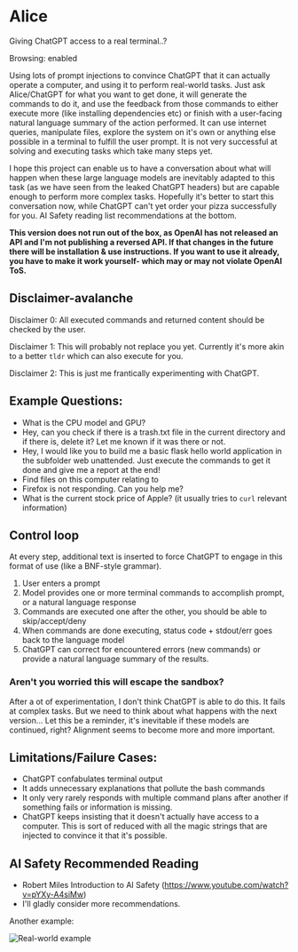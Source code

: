 # Alice
Giving ChatGPT access to a real terminal..?

Browsing: enabled

Using lots of prompt injections to convince ChatGPT that it can actually operate a computer, and using it to perform real-world tasks. Just ask Alice/ChatGPT for what you want to get done, it will generate the commands to do it, and use the feedback from those commands to either execute more (like installing dependencies etc) or finish with a user-facing natural language summary of the action performed. It can use internet queries, manipulate files, explore the system on it's own or anything else possible in a terminal to fulfill the user prompt. It is not very successful at solving and executing tasks which take many steps yet.

I hope this project can enable us to have a conversation about what will happen when these large language models are inevitably adapted to this task (as we have seen from the leaked ChatGPT headers) but are capable enough to perform more complex tasks. Hopefully it's better to start this conversation now, while ChatGPT can't yet order your pizza successfully for you. AI Safety reading list recommendations at the bottom.

**This version does not run out of the box, as OpenAI has not released an API and I'm not publishing a reversed API. If that changes in the future there will be installation & use instructions. If you want to use it already, you have to make it work yourself- which may or may not violate OpenAI ToS.**

## Disclaimer-avalanche

Disclaimer 0: All executed commands and returned content should be checked by the user. 

Disclaimer 1: This will probably not replace you yet. Currently it's more akin to a better `tldr` which can also execute for you.

Disclaimer 2: This is just me frantically experimenting with ChatGPT.

## Example Questions:
- What is the CPU model and GPU?
- Hey, can you check if there is a trash.txt file in the current directory and if there is, delete it? Let me known if it was there or not.
- Hey, I would like you to build me a basic flask hello world application in the subfolder web unattended. Just execute the commands to get it done and give me a report at the end!
- Find files on this computer relating to <topic>
- Firefox is not responding. Can you help me?
- What is the current stock price of Apple? (it usually tries to `curl` relevant information)

## Control loop
At every step, additional text is inserted to force ChatGPT to engage in this format of use (like a BNF-style grammar).

1. User enters a prompt
2. Model provides one or more terminal commands to accomplish prompt, or a natural language response
3. Commands are executed one after the other, you should be able to skip/accept/deny
4. When commands are done executing, status code + stdout/err goes back to the language model
5. ChatGPT can correct for encountered errors (new commands) or provide a natural language summary of the results.


### Aren't you worried this will escape the sandbox?
After a ot of experimentation, I don't think ChatGPT is able to do this. It fails at complex tasks. But we need to think about what happens with the next version... Let this be a reminder, it's inevitable if these models are continued, right? Alignment seems to become more and more important.

## Limitations/Failure Cases:
- ChatGPT confabulates terminal output
- It adds unnecessary explanations that pollute the bash commands
- It only very rarely responds with multiple command plans after another if something fails or information is missing.
- ChatGPT keeps insisting that it doesn't actually have access to a computer. This is sort of reduced with all the magic strings that are injected to convince it that it's possible.

## AI Safety Recommended Reading
- Robert Miles Introduction to AI Safety (https://www.youtube.com/watch?v=pYXy-A4siMw)
- I'll gladly consider more recommendations.

Another example:

![Real-world example](https://raw.githubusercontent.com/greshake/Alice/master/screenshots/img.png)
